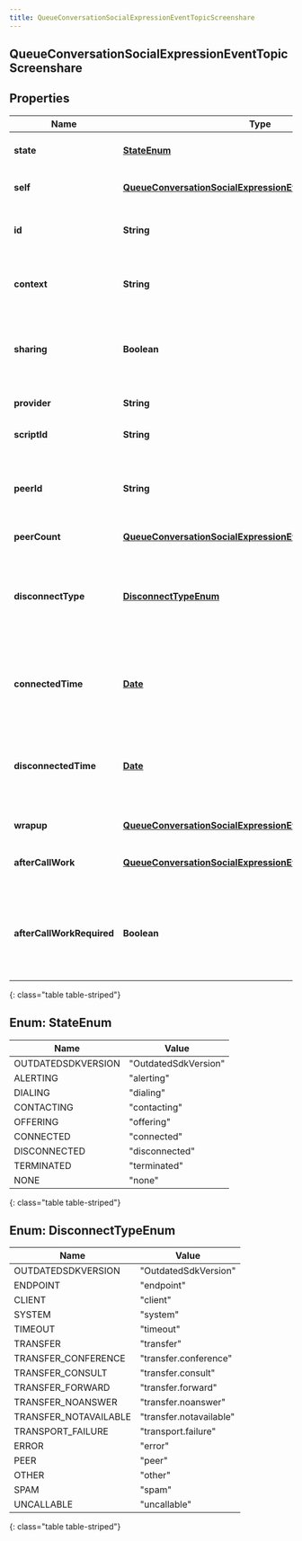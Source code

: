 ```yaml
---
title: QueueConversationSocialExpressionEventTopicScreenshare
---
```


## QueueConversationSocialExpressionEventTopicScreenshare

## Properties

| Name                      | Type                                                                                                                                             | Description                                                                                                                     | Notes      |
| ------------------------- | ------------------------------------------------------------------------------------------------------------------------------------------------ | ------------------------------------------------------------------------------------------------------------------------------- | ---------- |
| **state**                 | [**StateEnum**](#StateEnum)<!---->                                                                                                               | The connection state of this communication.                                                                                     | [optional] |
| **self**                  | <!----><!---->[**QueueConversationSocialExpressionEventTopicAddress**](QueueConversationSocialExpressionEventTopicAddress.md)<!---->             | Address and name data for a call endpoint.                                                                                      | [optional] |
| **id**                    | <!----><!---->**String**<!---->                                                                                                                  | A globally unique identifier for this communication.                                                                            | [optional] |
| **context**               | <!----><!---->**String**<!---->                                                                                                                  | The room id context (xmpp jid) for the conference session.                                                                      | [optional] |
| **sharing**               | <!----><!---->**Boolean**<!---->                                                                                                                 | Indicates whether this participant is sharing their screen to the session.                                                      | [optional] |
| **provider**              | <!----><!---->**String**<!---->                                                                                                                  | The source provider of the screen share.                                                                                        | [optional] |
| **scriptId**              | <!----><!---->**String**<!---->                                                                                                                  | The UUID of the script to use.                                                                                                  | [optional] |
| **peerId**                | <!----><!---->**String**<!---->                                                                                                                  | The id of the peer communication corresponding to a matching leg for this communication.                                        | [optional] |
| **peerCount**             | <!----><!---->[**QueueConversationSocialExpressionEventTopicObject**](QueueConversationSocialExpressionEventTopicObject.md)<!---->               |                                                                                                                                 | [optional] |
| **disconnectType**        | [**DisconnectTypeEnum**](#DisconnectTypeEnum)<!---->                                                                                             | System defined string indicating what caused the communication to disconnect. Will be null until the communication disconnects. | [optional] |
| **connectedTime**         | <!----><!---->[**Date**](Date.md)<!---->                                                                                                         | The timestamp when this communication was connected in the cloud clock.                                                         | [optional] |
| **disconnectedTime**      | <!----><!---->[**Date**](Date.md)<!---->                                                                                                         | The timestamp when this communication disconnected from the conversation in the provider clock.                                 | [optional] |
| **wrapup**                | <!----><!---->[**QueueConversationSocialExpressionEventTopicWrapup**](QueueConversationSocialExpressionEventTopicWrapup.md)<!---->               | Call wrap up or disposition data.                                                                                               | [optional] |
| **afterCallWork**         | <!----><!---->[**QueueConversationSocialExpressionEventTopicAfterCallWork**](QueueConversationSocialExpressionEventTopicAfterCallWork.md)<!----> | A communication&#39;s after-call work data.                                                                                     | [optional] |
| **afterCallWorkRequired** | <!----><!---->**Boolean**<!---->                                                                                                                 | Indicates if after-call is required for a communication. Only used when the ACW Setting is Agent Requested.                     | [optional] |

{: class="table table-striped"}

<a name="StateEnum"></a>

## Enum: StateEnum

| Name               | Value                          |
| ------------------ | ------------------------------ |
| OUTDATEDSDKVERSION | &quot;OutdatedSdkVersion&quot; |
| ALERTING           | &quot;alerting&quot;           |
| DIALING            | &quot;dialing&quot;            |
| CONTACTING         | &quot;contacting&quot;         |
| OFFERING           | &quot;offering&quot;           |
| CONNECTED          | &quot;connected&quot;          |
| DISCONNECTED       | &quot;disconnected&quot;       |
| TERMINATED         | &quot;terminated&quot;         |
| NONE               | &quot;none&quot;               |

{: class="table table-striped"}

<a name="DisconnectTypeEnum"></a>

## Enum: DisconnectTypeEnum

| Name                  | Value                             |
| --------------------- | --------------------------------- |
| OUTDATEDSDKVERSION    | &quot;OutdatedSdkVersion&quot;    |
| ENDPOINT              | &quot;endpoint&quot;              |
| CLIENT                | &quot;client&quot;                |
| SYSTEM                | &quot;system&quot;                |
| TIMEOUT               | &quot;timeout&quot;               |
| TRANSFER              | &quot;transfer&quot;              |
| TRANSFER_CONFERENCE   | &quot;transfer.conference&quot;   |
| TRANSFER_CONSULT      | &quot;transfer.consult&quot;      |
| TRANSFER_FORWARD      | &quot;transfer.forward&quot;      |
| TRANSFER_NOANSWER     | &quot;transfer.noanswer&quot;     |
| TRANSFER_NOTAVAILABLE | &quot;transfer.notavailable&quot; |
| TRANSPORT_FAILURE     | &quot;transport.failure&quot;     |
| ERROR                 | &quot;error&quot;                 |
| PEER                  | &quot;peer&quot;                  |
| OTHER                 | &quot;other&quot;                 |
| SPAM                  | &quot;spam&quot;                  |
| UNCALLABLE            | &quot;uncallable&quot;            |

{: class="table table-striped"}
